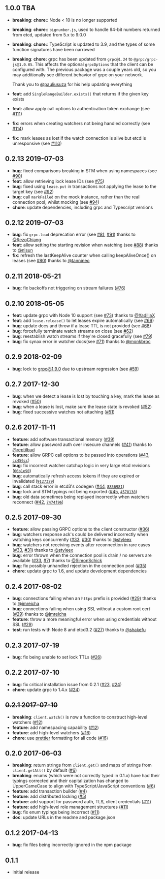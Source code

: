 ## 1.0.0 TBA

- **breaking**: **chore:**: Node < 10 is no longer supported
- **breaking**: **chore:**: `bignumber.js`, used to handle 64-bit numbers returned from etcd, updated from 5.x to 9.0.0
- **breaking**: **chore:**: TypeScript is updated to 3.9, and the types of some function signatures have been narrowed
- **breaking**: **chore:** grpc has been updated from `grpc@1.24` to `@grpc/grpc-js@1.0.05`. This affects the optional `grpcOptions` that the client can be configured with. The previous package was a couple years old, so you may additionally see different behavior of grpc on your network.

  Thank you to [@pauliusuza](https://github.com/pauliusuza) for his help updating everything

- **feat**: add `SingleRangeBuilder.exists()` that returns if the given key exists
- **feat**: allow apply call options to authentication token exchange (see [#111](https://github.com/microsoft/etcd3/issues/111))
- **fix**: errors when creating watchers not being handled correctly (see [#114](https://github.com/microsoft/etcd3/issues/114))
- **fix**: mark leases as lost if the watch connection is alive but etcd is unresponsive (see [#110](https://github.com/microsoft/etcd3/issues/110))

## 0.2.13 2019-07-03

- **bug**: fixed comparisons breaking in STM when using namespaces (see [#90](https://github.com/microsoft/etcd3/issues/90))
- **feat**: allow retrieving lock lease IDs (see [#75](https://github.com/microsoft/etcd3/issues/75))
- **bug**: fixed using `lease.put` in transactions not applying the lease to the target key (see [#92](https://github.com/microsoft/etcd3/issues/92))
- **bug**: call `markFailed` on the mock instance, rather than the real connection pool, whilst mocking (see [#94](https://github.com/microsoft/etcd3/issues/94))
- **chore**: update dependencies, including grpc and Typescript versions

## 0.2.12 2019-07-03

- **bug**: fix `grpc.load` deprecation error (see [#81](https://github.com/microsoft/etcd3/issues/81), [#91](https://github.com/microsoft/etcd3/issues/91)) thanks to [@RezoChiang](https://github.com/RezoChiang)
- **feat**: allow setting the starting revision when watching (see [#88](https://github.com/microsoft/etcd3/issues/88)) thanks to [@nlsun](https://github.com/nlsun)
- **fix**: refresh the lastKeepAlive counter when calling keepAliveOnce() on leases (see [#80](https://github.com/microsoft/etcd3/issues/80)) thanks to [@tannineo](https://github.com/tannineo)

## 0.2.11 2018-05-21

- **bug**: fix backoffs not triggering on stream failures ([#76](https://github.com/microsoft/etcd3/pull/76))

## 0.2.10 2018-05-05

- **feat**: update grpc with Node 10 support (see [#73](https://github.com/microsoft/etcd3/pulls/73)) thanks to [@XadillaX](https://github.com/XadillaX)
- **feat**: add `lease.release()` to let leases expire automatically (see [#69](https://github.com/microsoft/etcd3/issues/69))
- **bug**: update docs and throw if a lease TTL is not provided (see [#68](https://github.com/microsoft/etcd3/issues/68))
- **bug**: forcefully terminate watch streams on close (see [#62](https://github.com/microsoft/etcd3/issues/62))
- **bug**: reestablish watch streams if they're closed gracefully (see [#79](https://github.com/microsoft/etcd3/issues/79))
- **bug**: fix synax error in watcher docs(see [#71](https://github.com/microsoft/etcd3/pulls/71)) thanks to [@monkbroc](https://github.com/monkbroc)

## 0.2.9 2018-02-09

- **bug**: lock to grpc@1.9.0 due to upstream regression (see [#59](https://github.com/microsoft/etcd3/issues/59))

## 0.2.7 2017-12-30

- **bug**: when we detect a lease is lost by touching a key, mark the lease as revoked ([#50](https://github.com/microsoft/etcd3/pull/50))
- **bug**: when a lease is lost, make sure the lease state is revoked ([#52](https://github.com/microsoft/etcd3/pull/52))
- **bug**: fixed successive watches not attaching ([#51](https://github.com/microsoft/etcd3/pull/51))

## 0.2.6 2017-11-11

- **feature**: add software transactional memory ([#39](https://github.com/microsoft/etcd3/pull/39))
- **feature**: allow password auth over insecure channels ([#41](https://github.com/microsoft/etcd3/pull/41)) thanks to [@reptilbud](https://github.com/reptilbud)
- **feature**: allow GRPC call options to be passed into operations ([#43](https://github.com/microsoft/etcd3/issues/43), [`cc456cc`](https://github.com/microsoft/etcd3/commit/cc456cc))
- **bug**: fix incorrect watcher catchup logic in very large etcd revisions ([`66b1e90`](https://github.com/microsoft/etcd3/commit/66b1e9050bb03f8d8760b07d7764529a262ccb0b))
- **bug**: automatically refresh access tokens if they are expired or invalidated ([`9127329`](https://github.com/microsoft/etcd3/commit/9127329963042693a60a8e3568c0230937ccc952))
- **bug**: call stack error in etcd3's codegen ([#44](https://github.com/microsoft/etcd3/issues/44), [`8856981`](https://github.com/microsoft/etcd3/commit/8856981))
- **bug**: lock and STM typings not being exported ([#45](https://github.com/microsoft/etcd3/issues/45), [`4578138`](https://github.com/microsoft/etcd3/commit/4578138))
- **bug**: old data sometimes being replayed incorrectly when watchers reconnect ([#42](https://github.com/microsoft/etcd3/issues/42), [`7474f96`](https://github.com/microsoft/etcd3/commit/7474f96))

## 0.2.5 2017-09-30

- **feature**: allow passing GRPC options to the client constructor ([#36](https://github.com/microsoft/etcd3/issues/36))
- **bug**: watchers response ack's could be delivered incorrectly when watching keys concurrently ([#33](https://github.com/microsoft/etcd3/pull/33), [#30](https://github.com/microsoft/etcd3/issues/30)) thanks to [@styleex](https://github.com/styleex)
- **bug**: watchers not receiving events after reconnection in rare cases ([#33](https://github.com/microsoft/etcd3/pull/33), [#31](https://github.com/microsoft/etcd3/issues/31)) thanks to [@styleex](https://github.com/styleex)
- **bug**: error thrown when the connection pool is drain / no servers are available ([#33](https://github.com/microsoft/etcd3/pull/33), [#7](https://github.com/microsoft/etcd3/issues/7)) thanks to [@SimonSchick](https://github.com/SimonSchick)
- **bug**: fix possibly unhandled rejection in the connection pool ([#35](https://github.com/microsoft/etcd3/issues/35))
- **chore**: update grpc to 1.6, and update development dependencies

## 0.2.4 2017-08-02

- **bug**: connections failing when an `https` prefix is provided ([#29](https://github.com/microsoft/etcd3/pull/29)) thanks to [@jmreicha](https://github.com/jmreicha)
- **bug**: connections failing when using SSL without a custom root cert ([#29](https://github.com/microsoft/etcd3/pull/29)) thanks to [@jmreicha](https://github.com/jmreicha)
- **feature**: throw a more meaningful error when using credentials without SSL ([#29](https://github.com/microsoft/etcd3/pull/29))
- **test**: run tests with Node 8 and etcd3.2 ([#27](https://github.com/microsoft/etcd3/pull/27)) thanks to [@shakefu](https://github.com/shakefu)

## 0.2.3 2017-07-19

- **bug**: fix being unable to set lock TTLs ([#26](https://github.com/microsoft/etcd3/pull/26))

## 0.2.2 2017-07-10

- **bug**: fix critical installation issue from 0.2.1 ([#23](https://github.com/microsoft/etcd3/issues/23), [#24](https://github.com/microsoft/etcd3/pull/24))
- **chore**: update grpc to 1.4.x ([#24](https://github.com/microsoft/etcd3/pull/24))

## ~~0.2.1 2017-07-10~~

- **breaking**: `client.watch()` is now a function to construct high-level watchers ([#12](https://github.com/microsoft/etcd3/pull/12))
- **feature**: add namespacing capability ([#12](https://github.com/microsoft/etcd3/pull/12))
- **feature**: add high-level watchers ([#16](https://github.com/microsoft/etcd3/pull/16))
- **chore**: use [prettier](https://github.com/prettier/prettier) formatting for all code ([#16](https://github.com/microsoft/etcd3/pull/18))

## 0.2.0 2017-06-03

- **breaking**: return strings from `client.get()` and maps of strings from `client.getAll()` by default ([#6](https://github.com/microsoft/etcd3/pull/6))
- **breaking**: enums (which were not correctly typed in 0.1.x) have had their typings corrected and their capitalization has changed to UpperCameCase to align with TypeScript/JavaScript conventions ([#6](https://github.com/microsoft/etcd3/pull/6))
- **feature**: add transaction builder ([#4](https://github.com/microsoft/etcd3/pull/4))
- **feature**: add distributed locking ([#5](https://github.com/microsoft/etcd3/pull/5))
- **feature**: add support for password auth, TLS, client credentials ([#11](https://github.com/microsoft/etcd3/pull/11))
- **feature**: add high-level role management structures ([#11](https://github.com/microsoft/etcd3/pull/11))
- **bug**: fix enum typings being incorrect ([#11](https://github.com/microsoft/etcd3/pull/11))
- **doc**: update URLs in the readme and package.json

## 0.1.2 2017-04-13

- **bug**: fix files being incorrectly ignored in the npm package

## 0.1.1

- Initial release
